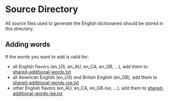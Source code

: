 # Source Directory

All source files used to generate the English dictionaries should be stored in this directory.

## Adding words

If the words you want to add is valid for:

- all English flavors (en_US, en_AU, en_CA, en_GB, ...),
  add them to [shared-additional-words.txt](https://github.com/streetsidesoftware/cspell-dicts/blob/main/dictionaries/en_shared/src/shared-additional-words.txt)
- all American English (en_US) and British English (en_GB),
  add them to [shared-additional-words-ize.txt](https://github.com/streetsidesoftware/cspell-dicts/blob/main/dictionaries/en_shared/src/shared-additional-words-ize.txt)
- other English flavors (en_AU, en_CA, en_GB-ise, ...),
  add them to [shared-additional-words-ise.txt](https://github.com/streetsidesoftware/cspell-dicts/blob/main/dictionaries/en_shared/src/shared-additional-words-ise.txt)
